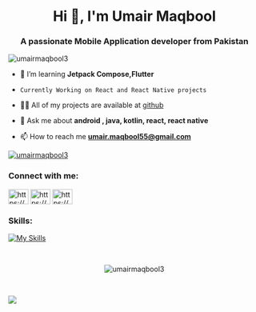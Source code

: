 <h1 align="center">Hi 👋, I'm Umair Maqbool</h1>
<h3 align="center">A passionate Mobile Application developer from Pakistan</h3>

<p align="left"> <img src="https://komarev.com/ghpvc/?username=umairmaqbool3&label=Profile%20views&color=0e75b6&style=flat" alt="umairmaqbool3" /> </p>

- 🌱 I’m learning **Jetpack Compose,Flutter**

-     Currently Working on React and React Native projects
     
- 👨‍💻 All of my projects are available at [github](github)

- 💬 Ask me about **android , java, kotlin, react, react native**

- 📫 How to reach me **umair.maqbool55@gmail.com**


<p align="left"> <a href="https://github.com/ryo-ma/github-profile-trophy"><img src="https://github-profile-trophy.vercel.app/?username=umairmaqbool3" alt="umairmaqbool3" /></a> </p>


<h3 align="left">Connect with me:</h3>
<p align="left">
<a href="https://linkedin.com/in/https://www.linkedin.com/in/umairmaqbool3/" target="blank">
<img align="center" src="https://raw.githubusercontent.com/rahuldkjain/github-profile-readme-generator/master/src/images/icons/Social/linked-in-alt.svg" alt="https://www.linkedin.com/in/umairmaqbool3/" height="30" width="40" /></a>
<a href="https://stackoverflow.com/users/https://stackoverflow.com/users/6571603/umair-maqbool" target="blank"><img align="center" src="https://raw.githubusercontent.com/rahuldkjain/github-profile-readme-generator/master/src/images/icons/Social/stack-overflow.svg" alt="https://stackoverflow.com/users/6571603/umair-maqbool" height="30" width="40" /></a>
<a href="https://instagram.com/https://www.instagram.com/umair.maqbool55/" target="blank">
<img align="center" src="https://raw.githubusercontent.com/rahuldkjain/github-profile-readme-generator/master/src/images/icons/Social/instagram.svg" alt="https://www.instagram.com/umair.maqbool55/" height="30" width="40" /></a>
</p>

<h3 align="left">Skills:</h3>

[![My Skills](https://skillicons.dev/icons?i=java,kotlin,nodejs,figma,androidstudio,react,redux,js,flutter,firebase,html,css,sqlite,mysql,mongodb,bootstrap,tailwind,git,github,postman)](https://skillicons.dev)




<br/>
<p align="center"><img align="center" src="https://github-readme-streak-stats.herokuapp.com/?user=umairmaqbool3&" alt="umairmaqbool3" /></p>
<br/>

![](http://github-profile-summary-cards.vercel.app/api/cards/profile-details?username=umairmaqbool3&theme=github_dark)

